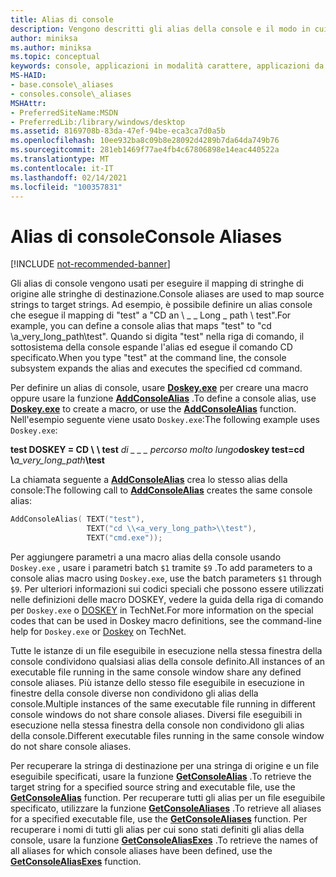 ```yaml
---
title: Alias di console
description: Vengono descritti gli alias della console e il modo in cui vengono usati per eseguire il mapping delle stringhe di origine alle stringhe di destinazione.
author: miniksa
ms.author: miniksa
ms.topic: conceptual
keywords: console, applicazioni in modalità carattere, applicazioni da riga di comando, applicazioni di terminale, api della console
MS-HAID:
- base.console\_aliases
- consoles.console\_aliases
MSHAttr:
- PreferredSiteName:MSDN
- PreferredLib:/library/windows/desktop
ms.assetid: 8169708b-83da-47ef-94be-eca3ca7d0a5b
ms.openlocfilehash: 10ee932ba8c09b8e28092d4289b7da64da749b76
ms.sourcegitcommit: 281eb1469f77ae4fb4c67806898e14eac440522a
ms.translationtype: MT
ms.contentlocale: it-IT
ms.lasthandoff: 02/14/2021
ms.locfileid: "100357831"
---
```

# <a name="console-aliases"></a><span data-ttu-id="87558-104">Alias di console</span><span class="sxs-lookup"><span data-stu-id="87558-104">Console Aliases</span></span>

[!INCLUDE [not-recommended-banner](./includes/not-recommended-banner.md)]

<span data-ttu-id="87558-105">Gli alias di console vengono usati per eseguire il mapping di stringhe di origine alle stringhe di destinazione.</span><span class="sxs-lookup"><span data-stu-id="87558-105">Console aliases are used to map source strings to target strings.</span></span> <span data-ttu-id="87558-106">Ad esempio, è possibile definire un alias console che esegue il mapping di "test" a "CD an \\ \_ \_ Long \_ path \\ test".</span><span class="sxs-lookup"><span data-stu-id="87558-106">For example, you can define a console alias that maps "test" to "cd \\a\_very\_long\_path\\test".</span></span> <span data-ttu-id="87558-107">Quando si digita "test" nella riga di comando, il sottosistema della console espande l'alias ed esegue il comando CD specificato.</span><span class="sxs-lookup"><span data-stu-id="87558-107">When you type "test" at the command line, the console subsystem expands the alias and executes the specified cd command.</span></span>

<span data-ttu-id="87558-108">Per definire un alias di console, usare [**Doskey.exe**](/windows-server/administration/windows-commands/doskey) per creare una macro oppure usare la funzione [**AddConsoleAlias**](addconsolealias.md) .</span><span class="sxs-lookup"><span data-stu-id="87558-108">To define a console alias, use [**Doskey.exe**](/windows-server/administration/windows-commands/doskey) to create a macro, or use the [**AddConsoleAlias**](addconsolealias.md) function.</span></span> <span data-ttu-id="87558-109">Nell'esempio seguente viene usato `Doskey.exe`:</span><span class="sxs-lookup"><span data-stu-id="87558-109">The following example uses `Doskey.exe`:</span></span>

<span data-ttu-id="87558-110">**test DOSKEY = CD \\** **\\ test** <em>di \_ \_ \_ percorso molto lungo</em></span><span class="sxs-lookup"><span data-stu-id="87558-110">**doskey test=cd \\**<em>a\_very\_long\_path</em>**\\test**</span></span>

<span data-ttu-id="87558-111">La chiamata seguente a [**AddConsoleAlias**](addconsolealias.md) crea lo stesso alias della console:</span><span class="sxs-lookup"><span data-stu-id="87558-111">The following call to [**AddConsoleAlias**](addconsolealias.md) creates the same console alias:</span></span>

``` C
AddConsoleAlias( TEXT("test"),
                 TEXT("cd \\<a_very_long_path>\\test"),
                 TEXT("cmd.exe"));
```

<span data-ttu-id="87558-112">Per aggiungere parametri a una macro alias della console usando `Doskey.exe` , usare i parametri batch `$1` tramite `$9` .</span><span class="sxs-lookup"><span data-stu-id="87558-112">To add parameters to a console alias macro using `Doskey.exe`, use the batch parameters `$1` through `$9`.</span></span> <span data-ttu-id="87558-113">Per ulteriori informazioni sui codici speciali che possono essere utilizzati nelle definizioni delle macro DOSKEY, vedere la guida della riga di comando per `Doskey.exe` o [DOSKEY](/previous-versions/windows/it-pro/windows-xp/bb490894(v=technet.10)) in TechNet.</span><span class="sxs-lookup"><span data-stu-id="87558-113">For more information on the special codes that can be used in Doskey macro definitions, see the command-line help for `Doskey.exe` or [Doskey](/previous-versions/windows/it-pro/windows-xp/bb490894(v=technet.10)) on TechNet.</span></span>

<span data-ttu-id="87558-114">Tutte le istanze di un file eseguibile in esecuzione nella stessa finestra della console condividono qualsiasi alias della console definito.</span><span class="sxs-lookup"><span data-stu-id="87558-114">All instances of an executable file running in the same console window share any defined console aliases.</span></span> <span data-ttu-id="87558-115">Più istanze dello stesso file eseguibile in esecuzione in finestre della console diverse non condividono gli alias della console.</span><span class="sxs-lookup"><span data-stu-id="87558-115">Multiple instances of the same executable file running in different console windows do not share console aliases.</span></span> <span data-ttu-id="87558-116">Diversi file eseguibili in esecuzione nella stessa finestra della console non condividono gli alias della console.</span><span class="sxs-lookup"><span data-stu-id="87558-116">Different executable files running in the same console window do not share console aliases.</span></span>

<span data-ttu-id="87558-117">Per recuperare la stringa di destinazione per una stringa di origine e un file eseguibile specificati, usare la funzione [**GetConsoleAlias**](getconsolealias.md) .</span><span class="sxs-lookup"><span data-stu-id="87558-117">To retrieve the target string for a specified source string and executable file, use the [**GetConsoleAlias**](getconsolealias.md) function.</span></span> <span data-ttu-id="87558-118">Per recuperare tutti gli alias per un file eseguibile specificato, utilizzare la funzione [**GetConsoleAliases**](getconsolealiases.md) .</span><span class="sxs-lookup"><span data-stu-id="87558-118">To retrieve all aliases for a specified executable file, use the [**GetConsoleAliases**](getconsolealiases.md) function.</span></span> <span data-ttu-id="87558-119">Per recuperare i nomi di tutti gli alias per cui sono stati definiti gli alias della console, usare la funzione [**GetConsoleAliasExes**](getconsolealiasexes.md) .</span><span class="sxs-lookup"><span data-stu-id="87558-119">To retrieve the names of all aliases for which console aliases have been defined, use the [**GetConsoleAliasExes**](getconsolealiasexes.md) function.</span></span>